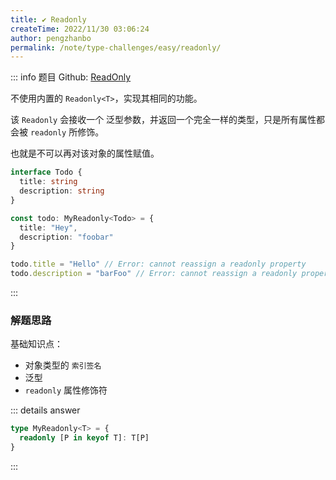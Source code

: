 ```yaml
---
title: ✔️ Readonly
createTime: 2022/11/30 03:06:24
author: pengzhanbo
permalink: /note/type-challenges/easy/readonly/
---
```


::: info 题目
Github: [ReadOnly](https://github.com/type-challenges/type-challenges/blob/main/questions/00007-easy-readonly/)

不使用内置的 `Readonly<T>`，实现其相同的功能。

该 `Readonly` 会接收一个 泛型参数，并返回一个完全一样的类型，只是所有属性都会被 `readonly` 所修饰。

也就是不可以再对该对象的属性赋值。
```ts
interface Todo {
  title: string
  description: string
}

const todo: MyReadonly<Todo> = {
  title: "Hey",
  description: "foobar"
}

todo.title = "Hello" // Error: cannot reassign a readonly property
todo.description = "barFoo" // Error: cannot reassign a readonly property
```
:::

### 解题思路

基础知识点：

- 对象类型的 `索引签名`
- 泛型
- `readonly` 属性修饰符

::: details answer
```ts
type MyReadonly<T> = {
  readonly [P in keyof T]: T[P]
}
```
:::
